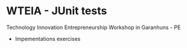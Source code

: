 # WTEIA - JUnit tests

Technology Innovation Entrepreneurship Workshop in Garanhuns - PE
 * Impementations exercises
